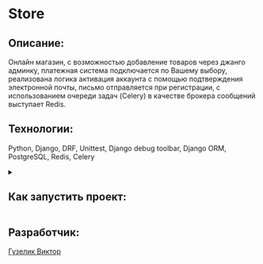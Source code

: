 # Store             
 
## Описание:
Онлайн магазин, с возможностью добавление товаров через джанго админку, платежная система подключается по Вашему выбору, реализована логика активация аккаунта с помощью подтверждения электронной почты, письмо отправляется при регистрации, с использованием очереди задач (Celery) в качестве брокера сообщений выступает Redis.

## Технологии:
Python, Django, DRF, Unittest, Django debug toolbar, Django ORM, PostgreSQL, Redis, Celery

<details>
<summary><h2>Как запустить проект:</h2></summary>

### *Клонируйте репозиторий:*
```
git@github.com:VGuzelik/Store.git
```

### *Установите и активируйте виртуальное окружение:*
Win:
```
python -m venv venv
venv/Scripts/activate
```

Mac:
```
python3 -m venv venv
source venv/bin/activate
```

### *Установите зависимости из файла requirements.txt:*
```
pip install -r requirements.txt
```

### *Перейдите в директорию с файлом manage.py, создайте и примените миграции (python3 для Mac):*
```
cd yatube
python manage.py makemigrations
python manage.py migrate
```

### *Создайте суперпользователя (python3 для Mac):*
```
python manage.py createsuperuser
```

### *Запустите сервер (python3 для Mac):*
```
python manage.py runserver
```
</details>

## Разработчик:
[Гузелик Виктор](https://github.com/VGuzelik)

